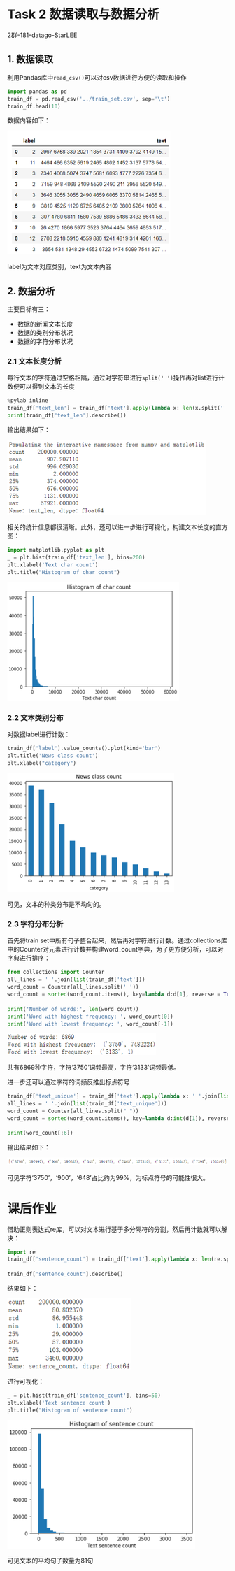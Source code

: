 # Task 2 数据读取与数据分析

2群-181-datago-StarLEE

## 1. 数据读取

利用Pandas库中`read_csv()`可以对csv数据进行方便的读取和操作

```python
import pandas as pd
train_df = pd.read_csv('../train_set.csv', sep='\t')
train_df.head(10)
```

数据内容如下：

<img src="https://github.com/starlee1996/nlpCompetition/blob/master/task02%20%E6%95%B0%E6%8D%AE%E8%AF%BB%E5%8F%96%E4%B8%8E%E5%88%86%E6%9E%90/pictures/1.png?raw=true" alt="1" style="zoom:80%;" />

label为文本对应类别，text为文本内容

## 2. 数据分析

主要目标有三：

+ 数据的新闻文本长度
+ 数据的类别分布状况
+ 数据的字符分布状况

### 2.1 文本长度分析

每行文本的字符通过空格相隔，通过对字符串进行`split(' ')`操作再对list进行计数便可以得到文本的长度

```python
%pylab inline
train_df['text_len'] = train_df['text'].apply(lambda x: len(x.split(' ')))
print(train_df['text_len'].describe())
```

输出结果如下：

<img src="https://github.com/starlee1996/nlpCompetition/blob/master/task02%20%E6%95%B0%E6%8D%AE%E8%AF%BB%E5%8F%96%E4%B8%8E%E5%88%86%E6%9E%90/pictures/2.png?raw=true" alt="2" style="zoom:80%;" />

相关的统计信息都很清晰。此外，还可以进一步进行可视化，构建文本长度的直方图：

```python
import matplotlib.pyplot as plt
_ = plt.hist(train_df['text_len'], bins=200)
plt.xlabel('Text char count')
plt.title("Histogram of char count")
```

<img src="https://github.com/starlee1996/nlpCompetition/blob/master/task02%20%E6%95%B0%E6%8D%AE%E8%AF%BB%E5%8F%96%E4%B8%8E%E5%88%86%E6%9E%90/pictures/3.png?raw=true" alt="3" style="zoom:80%;" />

### 2.2 文本类别分布

对数据label进行计数：

```python
train_df['label'].value_counts().plot(kind='bar')
plt.title('News class count')
plt.xlabel("category")
```

<img src="https://github.com/starlee1996/nlpCompetition/blob/master/task02%20%E6%95%B0%E6%8D%AE%E8%AF%BB%E5%8F%96%E4%B8%8E%E5%88%86%E6%9E%90/pictures/4.png?raw=true" alt="4" style="zoom:80%;" />

可见，文本的种类分布是不均匀的。

### 2.3 字符分布分析

首先将train set中所有句子整合起来，然后再对字符进行计数。通过collections库中的Counter对元素进行计数并构建word_count字典，为了更方便分析，可以对字典进行排序：

```python
from collections import Counter
all_lines = ' '.join(list(train_df['text']))
word_count = Counter(all_lines.split(' '))
word_count = sorted(word_count.items(), key=lambda d:d[1], reverse = True)

print('Number of words:', len(word_count))
print('Word with highest frequency: ', word_count[0])
print('Word with lowest frequency: ', word_count[-1])
```

<img src="https://github.com/starlee1996/nlpCompetition/blob/master/task02%20%E6%95%B0%E6%8D%AE%E8%AF%BB%E5%8F%96%E4%B8%8E%E5%88%86%E6%9E%90/pictures/5.png?raw=true" alt="5" style="zoom:80%;" />

共有6869种字符，字符‘3750’词频最高，字符‘3133’词频最低。

进一步还可以通过字符的词频反推出标点符号

```python
train_df['text_unique'] = train_df['text'].apply(lambda x: ' '.join(list(set(x.split(' ')))))
all_lines = ' '.join(list(train_df['text_unique']))
word_count = Counter(all_lines.split(" "))
word_count = sorted(word_count.items(), key=lambda d:int(d[1]), reverse = True)

print(word_count[:6])
```

输出结果如下：

<img src="https://github.com/starlee1996/nlpCompetition/blob/master/task02%20%E6%95%B0%E6%8D%AE%E8%AF%BB%E5%8F%96%E4%B8%8E%E5%88%86%E6%9E%90/pictures/6.png?raw=true" alt="6" style="zoom:80%;" />

可见字符‘3750’，‘900’，‘648’占比约为99%，为标点符号的可能性很大。

# 课后作业

借助正则表达式re库，可以对文本进行基于多分隔符的分割，然后再计数就可以解决：

```python
import re
train_df['sentence_count'] = train_df['text'].apply(lambda x: len(re.split(r"3750|900|648", x)))

train_df['sentence_count'].describe()
```

结果如下：

<img src="https://github.com/starlee1996/nlpCompetition/blob/master/task02%20%E6%95%B0%E6%8D%AE%E8%AF%BB%E5%8F%96%E4%B8%8E%E5%88%86%E6%9E%90/pictures/7.png?raw=true" alt="7" style="zoom:80%;" />

进行可视化：

```python
_ = plt.hist(train_df['sentence_count'], bins=50)
plt.xlabel('Text sentence count')
plt.title("Histogram of sentence count")
```

<img src="https://github.com/starlee1996/nlpCompetition/blob/master/task02%20%E6%95%B0%E6%8D%AE%E8%AF%BB%E5%8F%96%E4%B8%8E%E5%88%86%E6%9E%90/pictures/8.png?raw=true" alt="8" style="zoom:80%;" />

可见文本的平均句子数量为81句
